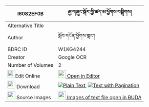 |I6082EF0B|རྒྱ་གཞུང་སྐོར་གྱི་ཚད་མ་ཕྱོགས་བསྒྲིགས། 
| --- | --- 
|Alternative Title |
|Author| སློབ་དཔོན་ཕྱོགས་གླང་།
|BDRC ID | W1KG4244
|Creator | Google OCR
|Number of Volumes| 2
|<img width="25" src="https://img.icons8.com/color/25/000000/edit-property.png">Edit Online| [<img width="25" src="https://avatars.githubusercontent.com/u/45091458?s=200&v=4"> Open in Editor](http://editor.openpecha.org/I6082EF0B)
|<img width="25" src="https://img.icons8.com/fluent/48/000000/download-2.png"/>  Download | [![](https://img.icons8.com/color/20/000000/txt.png)Plain Text](https://github.com/Openpecha/I6082EF0B/releases/download/v1/gya_shyung_kor_gyi_tsema_chok__plain_I6082EF0B.zip), [![](https://img.icons8.com/color/20/000000/txt.png)Text with Pagination](https://github.com/Openpecha/I6082EF0B/releases/download/v1/gya_shyung_kor_gyi_tsema_chok__pages_I6082EF0B.zip)
|<img width="25" src="https://img.icons8.com/plasticine/100/000000/pictures-folder.png"/>  Source Images | [<img width="25" src="https://library.bdrc.io/icons/BUDA-small.svg"> Images of text file open in BUDA](https://library.bdrc.io/show/bdr:W1KG4244)